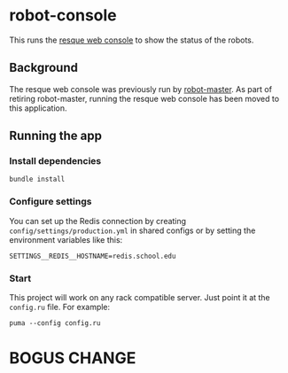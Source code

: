 # robot-console

This runs the [resque web console](https://github.com/resque/resque#the-front-end) to show the status of the robots.

## Background
The resque web console was previously run by [robot-master](https://github.com/sul-dlss/robot-master). As part of retiring robot-master, running the resque web console has been moved to this application.

## Running the app

### Install dependencies
```
bundle install
```

### Configure settings

You can set up the Redis connection by creating `config/settings/production.yml`
in shared configs or by setting the environment variables like this:
```
SETTINGS__REDIS__HOSTNAME=redis.school.edu
```

### Start
This project will work on any rack compatible server. Just point it at the
`config.ru` file. For example:
```
puma --config config.ru
```

# BOGUS CHANGE
